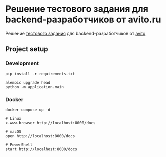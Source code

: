 # Решение тестового задания для backend-разработчиков от avito.ru

Решение [тестового задания](https://github.com/avito-tech/verticals/blob/master/trainee/backend.md) для backend-разработчиков от [avito](https://avito.ru/)

## Project setup

### Development

```shell script
pip install -r requirements.txt

alembic upgrade head
python -m application.main
```

### Docker

```shell script
docker-compose up -d

# Linux
x-www-browser http://localhost:8000/docs

# macOS
open http://localhost:8000/docs

# PowerShell
start http://localhost:8000/docs
```